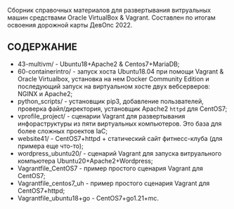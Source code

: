 Сборник справочных материалов для развертывания витруальных машин средствами Oracle VirtualBox & Vagrant. Составлен по итогам освоения дорожной карты ДевОпс 2022.

СОДЕРЖАНИЕ
----------
- 43-multivm/             - Ubuntu18+Apache2 & Centos7+MariaDB;
- 60-containerintro/      - запуск хоста Ubuntu18.04 при помощи Vagrant & Oracle Virtualbox, установка на нем Docker Community Edition и последующий запуск на виртуальном хосте двух вебсерверов: NGINX и Apache2;
- python_scripts/         - установщик pip3, добавление пользвателей, проверка файл/директория, установщик Apache2 `httpd` для CentOS7;
- vprofile_project/       - сценарии Vagrant для развертывания инфораструктуры из пяти виртуальных компьютеров. Это база для более сложных проектов IaC;
- website41/              - CentOS7+httpd + статический сайт фитнесс-клуба (для примера еще что-то);
- wordpress_ubuntu20/     - сценарий Vagrant для запуска витруального компьютера Ubuntu20+Apache2+Wordpress;
- Vagrantfile_CentOS7     - пример простого сценария Vagrant для CentOS7;
- Vagrantfile_centos7_uh  - пример простого сценария Vagrant для CentOS7+httpd;
- Vagrantfile_ubuntu18+go - CentOS7+go1.21+mc.
